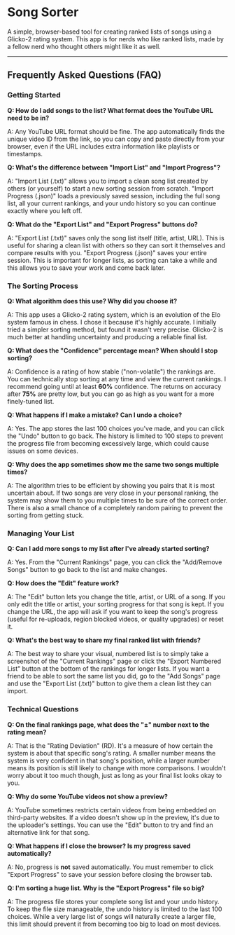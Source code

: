 # Song Sorter

A simple, browser-based tool for creating ranked lists of songs using a Glicko-2 rating system. This app is for nerds who like ranked lists, made by a fellow nerd who thought others might like it as well.

---

## Frequently Asked Questions (FAQ)

### Getting Started

**Q: How do I add songs to the list? What format does the YouTube URL need to be in?**

A: Any YouTube URL format should be fine. The app automatically finds the unique video ID from the link, so you can copy and paste directly from your browser, even if the URL includes extra information like playlists or timestamps.

**Q: What's the difference between "Import List" and "Import Progress"?**

A: "Import List (.txt)" allows you to import a clean song list created by others (or yourself) to start a new sorting session from scratch. "Import Progress (.json)" loads a previously saved session, including the full song list, all your current rankings, and your undo history so you can continue exactly where you left off.

**Q: What do the "Export List" and "Export Progress" buttons do?**

A: "Export List (.txt)" saves only the song list itself (title, artist, URL). This is useful for sharing a clean list with others so they can sort it themselves and compare results with you. "Export Progress (.json)" saves your entire session. This is important for longer lists, as sorting can take a while and this allows you to save your work and come back later.

### The Sorting Process

**Q: What algorithm does this use? Why did you choose it?**

A: This app uses a Glicko-2 rating system, which is an evolution of the Elo system famous in chess. I chose it because it's highly accurate. I initially tried a simpler sorting method, but found it wasn't very precise. Glicko-2 is much better at handling uncertainty and producing a reliable final list.

**Q: What does the "Confidence" percentage mean? When should I stop sorting?**

A: Confidence is a rating of how stable ("non-volatile") the rankings are. You can technically stop sorting at any time and view the current rankings. I recommend going until at least **60%** confidence. The returns on accuracy after **75%** are pretty low, but you can go as high as you want for a more finely-tuned list.

**Q: What happens if I make a mistake? Can I undo a choice?**

A: Yes. The app stores the last 100 choices you've made, and you can click the "Undo" button to go back. The history is limited to 100 steps to prevent the progress file from becoming excessively large, which could cause issues on some devices.

**Q: Why does the app sometimes show me the same two songs multiple times?**

A: The algorithm tries to be efficient by showing you pairs that it is most uncertain about. If two songs are very close in your personal ranking, the system may show them to you multiple times to be sure of the correct order. There is also a small chance of a completely random pairing to prevent the sorting from getting stuck.

### Managing Your List

**Q: Can I add more songs to my list after I've already started sorting?**

A: Yes. From the "Current Rankings" page, you can click the "Add/Remove Songs" button to go back to the list and make changes.

**Q: How does the "Edit" feature work?**

A: The "Edit" button lets you change the title, artist, or URL of a song. If you only edit the title or artist, your sorting progress for that song is kept. If you change the URL, the app will ask if you want to keep the song's progress (useful for re-uploads, region blocked videos, or quality upgrades) or reset it.

**Q: What's the best way to share my final ranked list with friends?**

A: The best way to share your visual, numbered list is to simply take a screenshot of the "Current Rankings" page or click the "Export Numbered List" button at the bottom of the rankings for longer lists. If you want a friend to be able to sort the same list you did, go to the "Add Songs" page and use the "Export List (.txt)" button to give them a clean list they can import.

### Technical Questions

**Q: On the final rankings page, what does the "±" number next to the rating mean?**

A: That is the "Rating Deviation" (RD). It's a measure of how certain the system is about that specific song's rating. A smaller number means the system is very confident in that song's position, while a larger number means its position is still likely to change with more comparisons. I wouldn't worry about it too much though, just as long as your final list looks okay to you.

**Q: Why do some YouTube videos not show a preview?**

A: YouTube sometimes restricts certain videos from being embedded on third-party websites. If a video doesn't show up in the preview, it's due to the uploader's settings. You can use the "Edit" button to try and find an alternative link for that song.

**Q: What happens if I close the browser? Is my progress saved automatically?**

A: No, progress is **not** saved automatically. You must remember to click "Export Progress" to save your session before closing the browser tab.

**Q: I'm sorting a huge list. Why is the "Export Progress" file so big?**

A: The progress file stores your complete song list and your undo history. To keep the file size manageable, the undo history is limited to the last 100 choices. While a very large list of songs will naturally create a larger file, this limit should prevent it from becoming too big to load on most devices.
